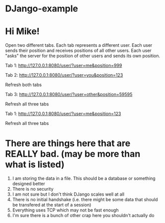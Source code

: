 # DJango-example

# Hi Mike!
Open two different tabs. Each tab represents a different user. Each user sends their position and receives positions of all other users.
Each user "asks" the server for the position of other users and sends its own position.

Tab 1:
http://127.0.0.1:8080/user/?user=me&position=999

Tab 2:
http://127.0.0.1:8080/user/?user=you&position=123

Refresh both tabs

Tab 3:
http://127.0.0.1:8080/user/?user=other&position=59595

Refresh all three tabs

Tab 1:
http://127.0.0.1:8080/user/?user=me&position=123

Refresh all three tabs


# There are things here that are REALLY bad. (may be more than what is listed)
1. I am storing the data in a file. This should be a database or something designed better
2. There is no security
3. I am not sure but I don't think DJango scales well at all
4. There is no initial handshake (i.e. there might be some data that should be transfered at the start of a session)
5. Everything uses TCP which may not be fast enough
6. I'm sure there is a bunch of other crap here you shouldn't actually do
